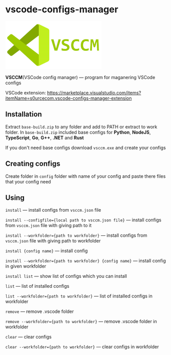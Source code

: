 # vscode-configs-manager

<img src="imgs/preview.png" width="300px">

**VSCCM**(VSCode config manager) — program for maganering VSCode configs

VSCode extension: https://marketplace.visualstudio.com/items?itemName=s0urcecom.vscode-configs-manager-extension

## Installation

Extract `base-build.zip` to any folder and add to PATH or extract to work folder. In `base-build.zip` included base configs for **Python**, **NodeJS**, **TypeScript**, **Go**, **G++**, **.NET** and **Rust**

If you don't need base configs download `vsccm.exe` and create your configs

## Creating configs

Create folder in `config` folder with name of your config and paste there files that your config need

## Using

`install` — install configs from `vsccm.json` file

`install --configfile={local path to vsccm.json file}` — install configs from `vsccm.json` file with giving path to it

`install --workfolder={path to workfolder}` — install configs from `vsccm.json` file with giving path to workfolder

`install {config name}` — install config

`install --workfolder={path to workfolder} {config name}` — install config in given workfolder

`install list` — show list of configs which you can install

`list` — list of installed configs

`list --workfolder={path to workfolder}` — list of installed configs in workfolder

`remove` — remove .vscode folder

`remove --workfolder={path to workfolder}` — remove .vscode folder in workfolder

`clear` — clear configs

`clear --workfolder={path to workfolder}` — clear configs in workfolder
